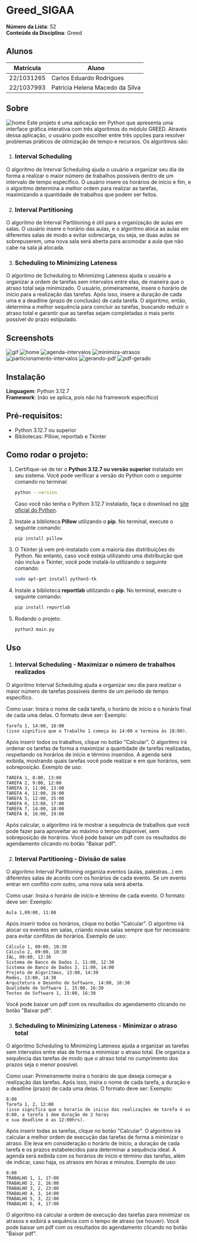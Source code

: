 # Greed_SIGAA

**Número da Lista**: 52<br>
**Conteúdo da Disciplina**: Greed<br>

## Alunos
|Matrícula | Aluno |
| -- | -- |
| 22/1031265  |  Carlos Eduardo Rodrigues |
| 22/1037993  |  Patrícia Helena Macedo da Silva |

## Sobre 
![home](imgs/SIGAA.png)
Este projeto é uma aplicação em Python que apresenta uma interface gráfica interativa com três algoritmos do módulo GREED. Através dessa aplicação, o usuário pode escolher entre três opções para resolver problemas práticos de otimização de tempo e recursos. Os algoritmos são:

1. ### Interval Scheduling
O algoritmo de Interval Scheduling ajuda o usuário a organizar seu dia de forma a realizar o maior número de trabalhos possíveis dentro de um intervalo de tempo específico. O usuário insere os horários de início e fim, e o algoritmo determina a melhor ordem para realizar as tarefas, maximizando a quantidade de trabalhos que podem ser feitos.

2. ### Interval Partitioning
O algoritmo de Interval Partitioning é útil para a organização de aulas em salas. O usuário insere o horário das aulas, e o algoritmo aloca as aulas em diferentes salas de modo a evitar sobrecarga, ou seja, se duas aulas se sobrepuserem, uma nova sala será aberta para acomodar a aula que não cabe na sala já alocada.

3. ### Scheduling to Minimizing Lateness
O algoritmo de Scheduling to Minimizing Lateness ajuda o usuário a organizar a ordem de tarefas sem intervalos entre elas, de maneira que o atraso total seja minimizado. O usuário, primeiramente, insere o horário de início para a realização das tarefas. Após isso, insere a duração de cada uma e a deadline (prazo de conclusão) de cada tarefa. O algoritmo, então, determina a melhor sequência para concluir as tarefas, buscando reduzir o atraso total e garantir que as tarefas sejam completadas o mais perto possível do prazo estipulado.

## Screenshots
![gif](imgs/gif-sigaa.gif)
![home](imgs/sigaa-home.png)
![agenda-intervalos](imgs/agenda-intervalos.png)
![minimiza-atrasos](imgs/minimiza-atrasos.png)
![particionamento-intervalos](imgs/particionamento-intervalos.png)
![gerando-pdf](imgs/gerando-pdf.png)
![pdf-gerado](imgs/pdf-gerado.png)

## Instalação 
**Linguagem**: Python 3.12.7  
**Framework**: (não se aplica, pois não há framework específico)

## Pré-requisitos:
- Python 3.12.7 ou superior
- Bibliotecas: Pillow, reportlab e Tkinter

## Como rodar o projeto:

1. Certifique-se de ter o **Python 3.12.7 ou versão superior** instalado em seu sistema. Você pode verificar a versão do Python com o seguinte comando no terminal:

   ```bash
   python --version
   ```

   Caso você não tenha o Python 3.12.7 instalado, faça o download no [site oficial do Python](https://www.python.org/downloads/release/python-3127/).

2. Instale a biblioteca **Pillow** utilizando o **pip**. No terminal, execute o seguinte comando:

   ```bash
   pip install pillow
   ```
3. O Tkinter já vem pré-instalado com a maioria das distribuições do Python. No entanto, caso você esteja utilizando uma distribuição que não inclua o Tkinter, você pode instalá-lo utilizando o seguinte comando:
   ```bash
   sudo apt-get install python3-tk
   ```
4. Instale a biblioteca **reportlab** utilizando o **pip**. No terminal, execute o seguinte comando:

   ```bash
   pip install reportlab
   ```

5. Rodando o projeto:

   ```bash
   python3 main.py
   ```


## Uso 
1. ### Interval Scheduling - Maximizar o número de trabalhos realizados
O algoritmo Interval Scheduling ajuda a organizar seu dia para realizar o maior número de tarefas possíveis dentro de um período de tempo específico.

Como usar:
Insira o nome de cada tarefa, o horário de início e o horário final de cada uma delas. O formato deve ser:
Exemplo: 
```
Tarefa 1, 14:00, 18:00
(isso significa que o Trabalho 1 começa às 14:00 e termina às 18:00).
```
Após inserir todos os trabalhos, clique no botão "Calcular".
O algoritmo irá ordenar os tarefas de forma a maximizar a quantidade de tarefas realizadas, respeitando os horários de início e término inseridos.
A agenda será exibida, mostrando quais tarefas você pode realizar e em que horários, sem sobreposição.
Exemplo de uso:

```
TAREFA 1, 8:00, 13:00
TAREFA 2, 9:00, 12:00
TAREFA 3, 11:00, 13:00
TAREFA 4, 11:00, 16:00
TAREFA 5, 12:00, 15:00
TAREFA 6, 13:00, 17:00
TAREFA 7, 14:00, 18:00
TAREFA 8, 16:00, 19:00
```
Após calcular, o algoritmo irá te mostrar a sequência de trabalhos que você pode fazer para aproveitar ao máximo o tempo disponível, sem sobreposição de horários. Você pode baixar um pdf com os resultados do agendamento clicando no botão "Baixar pdf".

2. ### Interval Partitioning - Divisão de salas
O algoritmo Interval Partitioning organiza eventos (aulas, palestras...) em diferentes salas de acordo com os horários de cada evento. Se um evento entrar em conflito com outro, uma nova sala será aberta.

Como usar:
Insira o horário de início e término de cada evento. O formato deve ser:
Exemplo:
```
Aula 1,09:00, 11:00
```
Após inserir todos os horários, clique no botão "Calcular".
O algoritmo irá alocar os eventos em salas, criando novas salas sempre que for necessário para evitar conflitos de horários.
Exemplo de uso:

 ```
Cálculo 1, 09:00, 10:30
Cálculo 2, 09:00, 10:30
IAL, 09:00, 12:30
Sistema de Banco de Dados 1, 11:00, 12:30
Sistema de Banco de Dados 2, 11:00, 14:00
Projeto de Algoritmos, 13:00, 14:30
Redes, 13:00, 14:30
Arquitetura e Desenho de Software, 14:00, 16:30
Qualidade de Software 1, 15:00, 16:30
Testes de Software 1, 15:00, 16:30
 ```

Você pode baixar um pdf com os resultados do agendamento clicando no botão "Baixar pdf".

3. ### Scheduling to Minimizing Lateness - Minimizar o atraso total
O algoritmo Scheduling to Minimizing Lateness ajuda a organizar as tarefas sem intervalos entre elas de forma a minimizar o atraso total. Ele organiza a sequência das tarefas de modo que o atraso total no cumprimento dos prazos seja o menor possível.

Como usar:
Primeiramente insira o horário de que deseja começar a realização das tarefas. Após isso, insira o nome de cada tarefa, a duração e a deadline (prazo) de cada uma delas. O formato deve ser:
Exemplo: 
```
8:00 
Tarefa 1, 2, 12:00
(isso significa que o horario de inicio das realizações de tarefa é as 8:00, a tarefa 1 dem duração de 2 horas
e sua deadline é as 12:00hrs).
```
Após inserir todas as tarefas, clique no botão "Calcular".
O algoritmo irá calcular a melhor ordem de execução das tarefas de forma a minimizar o atraso. Ele leva em consideração o horário de início, a duração de cada tarefa e os prazos estabelecidos para determinar a sequência ideal.
A agenda será exibida com os horários de início e término das tarefas, além de indicar, caso haja, os atrasos em horas e minutos.
Exemplo de uso:

```
8:00
TRABALHO 1, 1, 17:00
TRABALHO 2, 2, 16:00
TRABALHO 3, 2, 23:00
TRABALHO 4, 3, 14:00
TRABALHO 5, 3, 22:00
TRABALHO 6, 4, 17:00
```
O algoritmo irá calcular a ordem de execução das tarefas para minimizar os atrasos e exibirá a sequência com o tempo de atraso (se houver). Você pode baixar um pdf com os resultados do agendamento clicando no botão "Baixar pdf".





